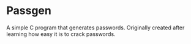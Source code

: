 # Passgen
A simple C program that generates passwords. Originally created after learning how easy it is to crack passwords.
